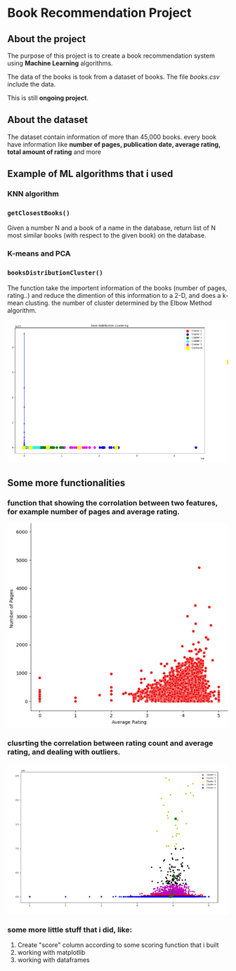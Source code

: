 # Book Recommendation Project

## About the project

The purpose of this project is to create a book recommendation system
using **Machine Learning** algorithms.

The data of the books is took from a dataset of books. The file *books.csv* include the data.

This is still **ongoing project**.

## About the dataset

The dataset contain information of more than 45,000 books. every book have information like **number of pages, publication date, average rating,
total amount of rating** and more

## Example of ML algorithms that i used

### KNN algorithm
### `getClosestBooks()`
Given a number N and a book of a name in the database,
                       return list of N most similar books (with respect to the given book) on the database.

### K-means and PCA
### `booksDistributionCluster()`
The function take the importent information of the books (number of pages, rating..) and reduce the dimention of this
information to a 2-D, and does a k-mean clusting. the number of cluster determined by 
the Elbow Method algorithm.

![kmean-pca](kmean-pca.jpg)

## Some more functionalities

### function that showing the corrolation between two features, for example number of pages and average rating.

![pageNrating](pageNrating.jpg)

### clusrting the correlation between rating count and average rating, and dealing with outliers.

![outliers](outliers.jpg)

### some more little stuff that i did, like:

1) Create "score" column according to some scoring function that i built
2) working with matplotlib
3) working with dataframes


